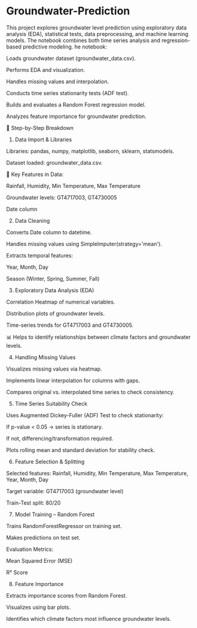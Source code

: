 # Groundwater-Prediction
This project explores groundwater level prediction using exploratory data analysis (EDA), statistical tests, data preprocessing, and machine learning models. The notebook combines both time series analysis and regression-based predictive modeling.
he notebook:

Loads groundwater dataset (groundwater_data.csv).

Performs EDA and visualization.

Handles missing values and interpolation.

Conducts time series stationarity tests (ADF test).

Builds and evaluates a Random Forest regression model.

Analyzes feature importance for groundwater prediction.

🔹 Step-by-Step Breakdown
1. Data Import & Libraries

Libraries: pandas, numpy, matplotlib, seaborn, sklearn, statsmodels.

Dataset loaded: groundwater_data.csv.

📌 Key Features in Data:

Rainfall, Humidity, Min Temperature, Max Temperature

Groundwater levels: GT4717003, GT4730005

Date column

2. Data Cleaning

Converts Date column to datetime.

Handles missing values using SimpleImputer(strategy='mean').

Extracts temporal features:

Year, Month, Day

Season (Winter, Spring, Summer, Fall)

3. Exploratory Data Analysis (EDA)

Correlation Heatmap of numerical variables.

Distribution plots of groundwater levels.

Time-series trends for GT4717003 and GT4730005.

📊 Helps to identify relationships between climate factors and groundwater levels.

4. Handling Missing Values

Visualizes missing values via heatmap.

Implements linear interpolation for columns with gaps.

Compares original vs. interpolated time series to check consistency.

5. Time Series Suitability Check

Uses Augmented Dickey-Fuller (ADF) Test to check stationarity:

If p-value < 0.05 → series is stationary.

If not, differencing/transformation required.

Plots rolling mean and standard deviation for stability check.

6. Feature Selection & Splitting

Selected features: Rainfall, Humidity, Min Temperature, Max Temperature, Year, Month, Day

Target variable: GT4717003 (groundwater level)

Train-Test split: 80/20

7. Model Training – Random Forest

Trains RandomForestRegressor on training set.

Makes predictions on test set.

Evaluation Metrics:

Mean Squared Error (MSE)

R² Score

8. Feature Importance

Extracts importance scores from Random Forest.

Visualizes using bar plots.

Identifies which climate factors most influence groundwater levels.
